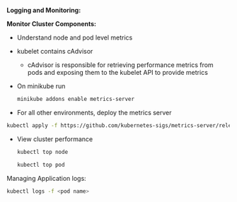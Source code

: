 **Logging and Monitoring:**

**Monitor Cluster Components:**

- Understand node and pod level metrics
- kubelet contains cAdvisor
    - cAdvisor is responsible for retrieving performance metrics from pods and exposing them to the kubelet API to provide metrics

- On minikube run
    
    ```bash
    minikube addons enable metrics-server
    ```
    

- For all other environments, deploy the metrics server

```bash
kubectl apply -f https://github.com/kubernetes-sigs/metrics-server/releases/latest/download/components.yaml
```

- View cluster performance
    
    ```bash
    kubectl top node
    
    kubectl top pod
    ```
    

Managing Application logs:

```bash
kubectl logs -f <pod name>
```